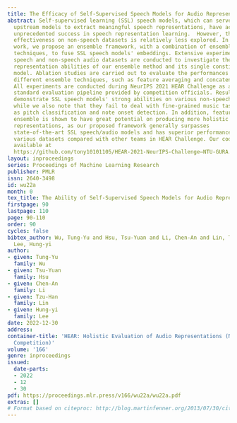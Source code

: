 ```yaml
---
title: The Efficacy of Self-Supervised Speech Models for Audio Representations
abstract: Self-supervised learning (SSL) speech models, which can serve as powerful
  upstream models to extract meaningful speech representations, have achieved
  unprecedented success in speech representation learning.  However, their
  effectiveness on non-speech datasets is relatively less explored. In this
  work, we propose an ensemble framework, with a combination of ensemble
  techniques, to fuse SSL speech models' embeddings. Extensive experiments on
  speech and non-speech audio datasets are conducted to investigate the
  representation abilities of our ensemble method and its single constituent
  model. Ablation studies are carried out to evaluate the performances of
  different ensemble techniques, such as feature averaging and concatenation.
  All experiments are conducted during NeurIPS 2021 HEAR Challenge as a
  standard evaluation pipeline provided by competition officials. Results
  demonstrate SSL speech models' strong abilities on various non-speech tasks,
  while we also note that they fail to deal with fine-grained music tasks, such
  as pitch classification and note onset detection. In addition, feature
  ensemble is shown to have great potential on producing more holistic
  representations, as our proposed framework generally surpasses
  state-of-the-art SSL speech/audio models and has superior performance on
  various datasets compared with other teams in HEAR Challenge. Our code is
  available at
  https://github.com/tony10101105/HEAR-2021-NeurIPS-Challenge—NTU-GURA.
layout: inproceedings
series: Proceedings of Machine Learning Research
publisher: PMLR
issn: 2640-3498
id: wu22a
month: 0
tex_title: The Ability of Self-Supervised Speech Models for Audio Representations
firstpage: 90
lastpage: 110
page: 90-110
order: 90
cycles: false
bibtex_author: Wu, Tung-Yu and Hsu, Tsu-Yuan and Li, Chen-An and Lin, Tzu-Han and
  Lee, Hung-yi
author:
- given: Tung-Yu
  family: Wu
- given: Tsu-Yuan
  family: Hsu
- given: Chen-An
  family: Li
- given: Tzu-Han
  family: Lin
- given: Hung-yi
  family: Lee
date: 2022-12-30
address:
container-title: 'HEAR: Holistic Evaluation of Audio Representations (NeurIPS 2021
  Competition)'
volume: '166'
genre: inproceedings
issued:
  date-parts:
  - 2022
  - 12
  - 30
pdf: https://proceedings.mlr.press/v166/wu22a/wu22a.pdf
extras: []
# Format based on citeproc: http://blog.martinfenner.org/2013/07/30/citeproc-yaml-for-bibliographies/
---
```


